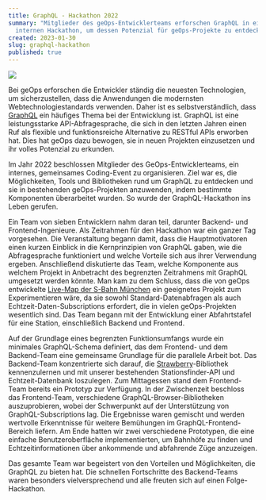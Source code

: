 ```yaml
---
title: GraphQL - Hackathon 2022
summary: "Mitglieder des geOps-Entwicklerteams erforschen GraphQL in einem
  internen Hackathon, um dessen Potenzial für geOps-Projekte zu entdecken. "
created: 2023-01-30
slug: graphql-hackathon
published: true
---
```

![](/images/blog/graphql-hackathon-2022/graphql.png)

Bei geOps erforschen die Entwickler ständig die neuesten Technologien, um sicherzustellen, dass die Anwendungen die modernsten Webtechnologiestandards verwenden. Daher ist es selbstverständlich, dass [GraphQL](https://graphql.org/) ein häufiges Thema bei der Entwicklung ist. GraphQL ist eine leistungsstarke API-Abfragesprache, die sich in den letzten Jahren einen Ruf als flexible und funktionsreiche Alternative zu RESTful APIs erworben hat. Dies hat geOps dazu bewogen, sie in neuen Projekten einzusetzen und ihr volles Potenzial zu erkunden. 

Im Jahr 2022 beschlossen Mitglieder des GeOps-Entwicklerteams, ein internes, gemeinsames Coding-Event zu organisieren. Ziel war es, die Möglichkeiten, Tools und Bibliotheken rund um GraphQL zu entdecken und sie in bestehenden geOps-Projekten anzuwenden, indem bestimmte Komponenten überarbeitet wurden. So wurde der GraphQL-Hackathon ins Leben gerufen.

Ein Team von sieben Entwicklern nahm daran teil, darunter Backend- und Frontend-Ingenieure. Als Zeitrahmen für den Hackathon war ein ganzer Tag vorgesehen. Die Veranstaltung begann damit, dass die Hauptmotivatoren einen kurzen Einblick in die Kernprinzipien von GraphQL gaben, wie die Abfragesprache funktioniert und welche Vorteile sich aus ihrer Verwendung ergeben. Anschließend diskutierte das Team, welche Komponente aus welchem Projekt in Anbetracht des begrenzten Zeitrahmens mit GraphQL umgesetzt werden könnte. Man kam zu dem Schluss, dass die von geOps entwickelte [Live-Map der S-Bahn München](https://s-bahn-muenchen-live.de) ein geeignetes Projekt zum Experimentieren wäre, da sie sowohl Standard-Datenabfragen als auch Echtzeit-Daten-Subscriptions erfordert, die in vielen geOps-Projekten wesentlich sind. Das Team begann mit der Entwicklung einer Abfahrtstafel für eine Station, einschließlich Backend und Frontend.

Auf der Grundlage eines begrenzten Funktionsumfangs wurde ein minimales GraphQL-Schema definiert, das dem Frontend- und dem Backend-Team eine gemeinsame Grundlage für die parallele Arbeit bot. Das Backend-Team konzentrierte sich darauf, die [Strawberry](https://strawberry.rocks/)-Bibliothek kennenzulernen und mit unserer bestehenden Stationsfinder-API und Echtzeit-Datenbank loszulegen. Zum Mittagessen stand dem Frontend-Team bereits ein Prototyp zur Verfügung. In der Zwischenzeit beschloss das Frontend-Team, verschiedene GraphQL-Browser-Bibliotheken auszuprobieren, wobei der Schwerpunkt auf der Unterstützung von GraphQL-Subscriptions lag. Die Ergebnisse waren gemischt und werden wertvolle Erkenntnisse für weitere Bemühungen im GraphQL-Frontend-Bereich liefern. Am Ende hatten wir zwei verschiedene Prototypen, die eine einfache Benutzeroberfläche implementierten, um Bahnhöfe zu finden und Echtzeitinformationen über ankommende und abfahrende Züge anzuzeigen.

Das gesamte Team war begeistert von den Vorteilen und Möglichkeiten, die GraphQL zu bieten hat. Die schnellen Fortschritte des Backend-Teams waren besonders vielversprechend und alle freuten sich auf einen Folge-Hackathon.